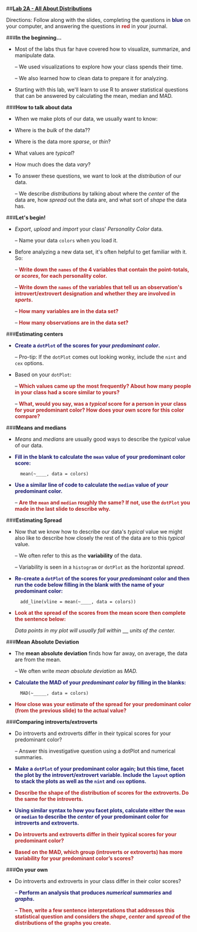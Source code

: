 ##**<u>Lab 2A - All About Distributions</u>**

Directions: Follow along with the slides, completing the questions in <span style="color:midnightblue;">**blue**</span> on your computer, and answering the questions in <span style="color:firebrick;">**red**</span> in your journal.

###**In the beginning...**
* Most of the labs thus far have covered how to visualize, summarize, and manipulate data.

    – We used visualizations to explore how your class spends their time.

    – We also learned how to clean data to prepare it for analyzing.

* Starting with this lab, we'll learn to use R to answer statistical questions that can be
answered by calculating the mean, median and MAD.

###**How to talk about data**
* When we make plots of our data, we usually want to know:

* Where is the *bulk* of the data??

* Where is the data more *sparse*, or *thin*?

* What values are *typical*?

* How much does the data *vary*?

* To answer these questions, we want to look at the *distribution* of our data.

    – We describe *distributions* by talking about where the *center* of the data are, how
    *spread* out the data are, and what sort of *shape* the data has.

###**Let's begin!**
* *Export*, *upload* and *import* your class' *Personality Color* data.

    – Name your data ```colors``` when you load it.

* Before analyzing a new data set, it's often helpful to get familiar with it. So:

    – <span style="color:firebrick;">**Write down the ```names``` of the 4 variables that contain the point-totals, or
    *scores*, for each personality color.**</span>

    – <span style="color:firebrick;">**Write down the ```names``` of the variables that tell us an observation's introvert/extrovert designation and whether they are involved in *sports*.**</span>

    – <span style="color:firebrick;">**How many variables are in the data set?**</span>

    – <span style="color:firebrick;">**How many observations are in the data set?**</span>

###**Estimating centers**
* <span style="color:midnightblue;">**Create a ```dotPlot``` of the scores for your *predominant color*.**</span>

    – Pro-tip: If the ```dotPlot``` comes out looking wonky, include the ```nint``` and ```cex``` options. 

* Based on your ```dotPlot```:

    – <span style="color:firebrick;">**Which values came up the most frequently? About how many people in your
    class had a score similar to yours?**</span>

    – <span style="color:firebrick;">**What, would you say, was a *typical* score for a person in your class for your
    predominant color? How does your own score for this color compare?**</span>

###**Means and medians**

* *Means* and *medians* are usually good ways to describe the *typical* value of our data.

* <span style="color:midnightblue;">**Fill in the blank to calculate the ```mean``` value of your predominant color score:**</span>

        mean(~____, data = colors)

* <span style="color:midnightblue;">**Use a similar line of code to calculate the ```median``` value of *your* predominant color.**</span>

    – <span style="color:firebrick;">**Are the ```mean``` and ```median``` roughly the same? If not, use the ```dotPlot``` you made
    in the last slide to describe why.**</span>

###**Estimating Spread**

* Now that we know how to describe our data's *typical* value we might also like to describe
how closely the rest of the data are to this *typical* value.

    – We often refer to this as the **variability** of the data.

    – Variability is seen in a ```histogram``` or ```dotPlot``` as the horizontal *spread*.

* <span style="color:midnightblue;">**Re-create a ```dotPlot``` of the scores for your *predominant* color and then run the code below filling in the blank with the name of your predominant color:**</span>    

        add_line(vline = mean(~____, data = colors))

* <span style="color:firebrick;">**Look at the spread of the scores from the mean score then complete the sentence below:**</span>

    *Data points in my plot will usually fall within <u>&nbsp;&nbsp;&nbsp;&nbsp;</u> units of the center.*

###**Mean Absolute Deviation**
* The **mean absolute deviation** finds how far away, on average, the data are from the mean.

    – We often write *mean absolute deviation* as *MAD.*

* <span style="color:midnightblue;">**Calculate the MAD of your *predominant color* by filling in the blanks:**</span>

        MAD(~_____, data = colors)

* <span style="color:firebrick;">**How close was your estimate of the spread for your predominant color (from the previous slide) to the actual value?**</span>

###**Comparing introverts/extroverts**
* Do introverts and extroverts differ in their typical scores for your predominant color?

    – Answer this investigative question using a dotPlot and numerical summaries.

* <span style="color:midnightblue;">**Make a ```dotPlot``` of your predominant color again; but this time, facet the plot by the introvert/extrovert variable. Include the ```layout``` option to stack the plots as well as the ```nint``` and ```cex``` options.**</span>

* <span style="color:firebrick;">**Describe the shape of the distribution of scores for the extroverts. Do the same for the introverts.**</span>

* <span style="color:midnightblue;">**Using similar syntax to how you facet plots, calculate either the ```mean``` or ```median``` to describe the *center* of your predominant color for introverts and extroverts.**</span>

* <span style="color:firebrick;">**Do introverts and extroverts differ in their typical scores for your predominant color?**</span>

* <span style="color:firebrick;">**Based on the MAD, which group (introverts or extroverts) has more variability for your predominant color’s scores?**</span>

###**On your own**

* Do introverts and extroverts in your class differ in their color scores?

    – <span style="color:midnightblue;">**Perform an analysis that produces *numerical summaries* and *graphs*.**</span>

    – <span style="color:firebrick;">**Then, write a few sentence interpretations that addresses this statistical
    question and considers the *shape*, *center* and *spread* of the distributions of
    the graphs you create.**</span>